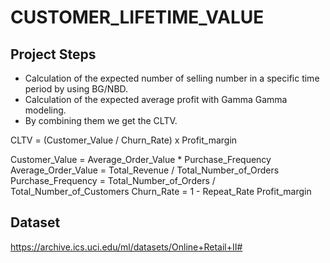 # CUSTOMER_LIFETIME_VALUE

## Project Steps

*  Calculation of the expected number of selling number in a specific time period by using BG/NBD.
* Calculation of the expected average profit with Gamma Gamma modeling.
* By combining them we get the CLTV.



CLTV = (Customer_Value / Churn_Rate) x Profit_margin

Customer_Value = Average_Order_Value * Purchase_Frequency
Average_Order_Value = Total_Revenue / Total_Number_of_Orders
Purchase_Frequency =  Total_Number_of_Orders / Total_Number_of_Customers
Churn_Rate = 1 - Repeat_Rate
Profit_margin


## Dataset

https://archive.ics.uci.edu/ml/datasets/Online+Retail+II#
